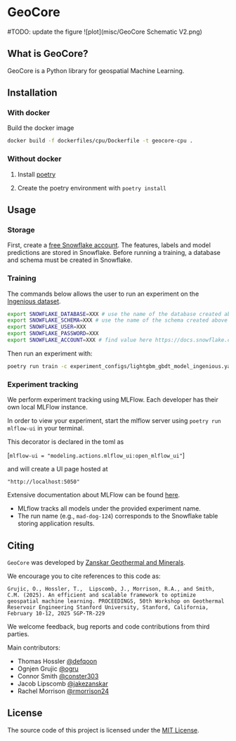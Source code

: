 # GeoCore 

#TODO: update the figure
![plot](misc/GeoCore Schematic V2.png)

## What is GeoCore? 

GeoCore is a Python library for geospatial Machine Learning.


## Installation
### With docker 

Build the docker image 
```bash
docker build -f dockerfiles/cpu/Dockerfile -t geocore-cpu .
```

### Without docker

1. Install [poetry](https://python-poetry.org/docs/#installation)

2. Create the poetry environment with `poetry install`

## Usage
### Storage
First, create a [free Snowflake account](https://signup.snowflake.com/). The features, labels and model predictions are stored in Snowflake. Before running a training, a database and schema must be created in Snowflake. 

### Training
The commands below allows the user to run an experiment on the [Ingenious dataset](https://gdr.openei.org/submissions/1391).

```bash
export SNOWFLAKE_DATABASE=XXX # use the name of the database created above
export SNOWFLAKE_SCHEMA=XXX # use the name of the schema created above
export SNOWFLAKE_USER=XXX
export SNOWFLAKE_PASSWORD=XXX
export SNOWFLAKE_ACCOUNT=XXX # find value here https://docs.snowflake.com/en/user-guide/gen-conn-config#using-sql-statements-to-find-your-account-identifier
```

Then run an experiment with:
```bash
poetry run train -c experiment_configs/lightgbm_gbdt_model_ingenious.yaml -e experiment_0
```

### Experiment tracking
We perform experiment tracking using MLFlow. Each developer has their own local MLFlow instance. 

In order to view your experiment, start the mlflow server using `poetry run mlflow-ui` in your terminal.

This decorator is declared in the toml as

[`mlflow-ui = "modeling.actions.mlflow_ui:open_mlflow_ui"`]

and will create a UI page hosted at
```
"http://localhost:5050"
```
Extensive documentation about MLFlow can be found [here](https://mlflow.org/docs/latest/index.html).

- MLflow tracks all models under the provided experiment name.  
- The run name (e.g., `mad-dog-124`) corresponds to the Snowflake table storing application results.  


## Citing
`GeoCore` was developed by [Zanskar Geothermal and Minerals](https://www.zanskar.com/).

We encourage you to cite references to this code as: 

`Grujic, O., Hossler, T.,  Lipscomb, J., Morrison, R.A., and Smith, C.M. (2025). An efficient and scalable framework to optimize geospatial machine learning. PROCEEDINGS, 50th Workshop on Geothermal Reservoir Engineering Stanford University, Stanford, California, February 10-12, 2025 SGP-TR-229`

We welcome feedback, bug reports and code contributions from third parties.

Main contributors:

* Thomas Hossler [@defqoon](https://github.com/defqoon)
* Ognjen Grujic [@ogru](https://github.com/ogru)
* Connor Smith [@conster303](https://github.com/conster303)
* Jacob Lipscomb [@jakezanskar](https://github.com/jakezanskar)
* Rachel Morrison  [@rmorrison24](https://github.com/rmorrison24)


## License
The source code of this project is licensed under the [MIT License](https://opensource.org/license/mit). 

